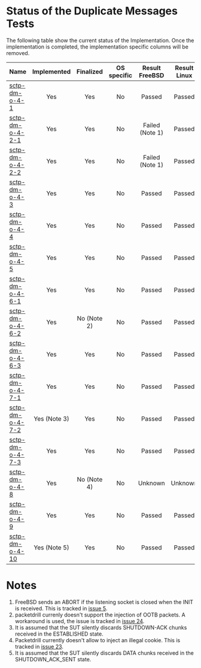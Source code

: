 # Status of the Duplicate Messages Tests

The following table show the current status of the Implementation. Once the implementation is completed, the implementation specific columns will be removed.

| Name                                                                                                                  | Implemented | Finalized  | OS specific | Result FreeBSD | Result Linux |
|:----------------------------------------------------------------------------------------------------------------------|:-----------:|:----------:|:-----------:|:--------------:|:------------:|
|[sctp-dm-o-4-1](sctp-dm-o-4-1.pkt     "Handling of INIT chunks in the COOKIE-WAIT state")                              | Yes         | Yes        | No          | Passed         | Passed       |
|[sctp-dm-o-4-2-1](sctp-dm-o-4-2-1.pkt "Handling of INIT chunks in the ESTABLISHED state")                              | Yes         | Yes        | No          | Failed (Note 1)| Passed       |
|[sctp-dm-o-4-2-2](sctp-dm-o-4-2-2.pkt "Handling of INIT chunks in the SHUTDOWN-ACK-SENT state")                        | Yes         | Yes        | No          | Failed (Note 1)| Passed       |
|[sctp-dm-o-4-3](sctp-dm-o-4-3.pkt     "Handling of INIT-ACK chunks in the COOKIE-ECHOED state")                        | Yes         | Yes        | No          | Passed         | Passed       |
|[sctp-dm-o-4-4](sctp-dm-o-4-4.pkt     "Handling of COOKIE-ACK chunks in the ESTABLISHED state")                        | Yes         | Yes        | No          | Passed         | Passed       |
|[sctp-dm-o-4-5](sctp-dm-o-4-5.pkt     "Handling of SHUTDOWN chunks in the SHUTDOWN-SENT state")                        | Yes         | Yes        | No          | Passed         | Passed       |
|[sctp-dm-o-4-6-1](sctp-dm-o-4-6-1.pkt "Handling of SHUTDOWN chunks in the COOKIE-WAIT state")                          | Yes         | Yes        | No          | Passed         | Passed       |
|[sctp-dm-o-4-6-2](sctp-dm-o-4-6-2.pkt "Handling of SHUTDOWN chunks in the CLOSED state")                               | Yes         | No (Note 2)| No          | Passed         | Passed       |
|[sctp-dm-o-4-6-3](sctp-dm-o-4-6-3.pkt "Handling of SHUTDOWN chunks in the SHUTDOWN-SENT state (including T2 restart)") | Yes         | Yes        | No          | Passed         | Passed       |
|[sctp-dm-o-4-7-1](sctp-dm-o-4-7-1.pkt "Handling of SHUTDOWN-ACK chunks in the COOKIE-WAIT state")                      | Yes         | Yes        | No          | Passed         | Passed       |
|[sctp-dm-o-4-7-2](sctp-dm-o-4-7-2.pkt "Handling of SHUTDOWN-ACK chunks in the ESTABLISHED state")                      | Yes (Note 3)| Yes        | No          | Passed         | Passed       |
|[sctp-dm-o-4-7-3](sctp-dm-o-4-7-3.pkt "Handling of SHUTDOWN-ACK chunks in the SHUTDOWN-ACK-SENT state")                | Yes         | Yes        | No          | Passed         | Passed       |
|[sctp-dm-o-4-8](sctp-dm-o-4-8.pkt     "Handling of COOKIE-ECHO chunks with invalid MAC in the ESTABLISHED state")      | Yes         | No (Note 4)| No          | Unknown        | Unknown      |
|[sctp-dm-o-4-9](sctp-dm-o-4-9.pkt     "Handling of SHUTDOWN-COMPLETE chunks in the COOKIE-WAIT state")                 | Yes         | Yes        | No          | Passed         | Passed       |
|[sctp-dm-o-4-10](sctp-dm-o-4-10.pkt   "Handling of DATA chunks in the SHUTDOWN-ACK-SENT state")                        | Yes (Note 5)| Yes        | No          | Passed         | Passed       |

# Notes
1. FreeBSD sends an ABORT if the listening socket is closed when the INIT is received. This is tracked in [issue 5](https://github.com/sctplab/SCTP_NKE_Yosemite/issues/5).
2. packetdrill currenly doesn't support the injection of OOTB packets. A workaround is used, the issue is tracked in [issue 24](https://github.com/nplab/packetdrill/issues/24).
3. It is assumed that the SUT silently discards SHUTDOWN-ACK chunks received in the ESTABLISHED state.
4. Packetdrill currently doesn't allow to inject an illegal cookie. This is tracked in [issue 23](https://github.com/nplab/packetdrill/issues/23).
5. It is assumed that the SUT silently discards DATA chunks received in the SHUTDOWN_ACK_SENT state.
